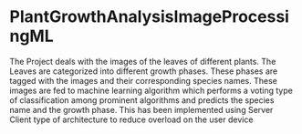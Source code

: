 # PlantGrowthAnalysisImageProcessingML

The Project deals with the images of the leaves of different plants. The Leaves are categorized into different growth phases. These phases are tagged with the images and their corresponding species names. These images are fed to machine learning algorithm which performs a voting type of classification among prominent algorithms and predicts the species name and the growth phase.
This has been implemented using Server Client type of architecture to reduce overload on the user device
